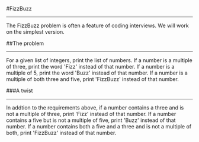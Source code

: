 #FizzBuzz
***
The FizzBuzz problem is often a feature of coding interviews. We will work on the simplest version.

##The problem
***
For a given list of integers, print the list of numbers. If a number is a multiple of three, print the word 'Fizz' instead of that number. If a number is a multiple of 5, print the word 'Buzz' instead of that number. If a number is a multiple of both three and five, print 'FizzBuzz' instead of that number.

###A twist
***
In addtion to the requirements above, if a number contains a three and is not a multiple of three, print 'Fizz' instead of that number. If a number contains a five but is not a multiple of five, print 'Buzz' instead of that number. If a number contains both a five and a three and is not a multiple of both, print 'FizzBuzz' instead of that number.
